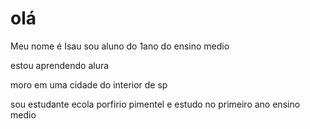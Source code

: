# olá

Meu nome é Isau sou aluno do 1ano do ensino medio

estou aprendendo alura

moro em uma cidade do interior de sp

sou estudante ecola porfirio pimentel e estudo no primeiro ano ensino medio
 
